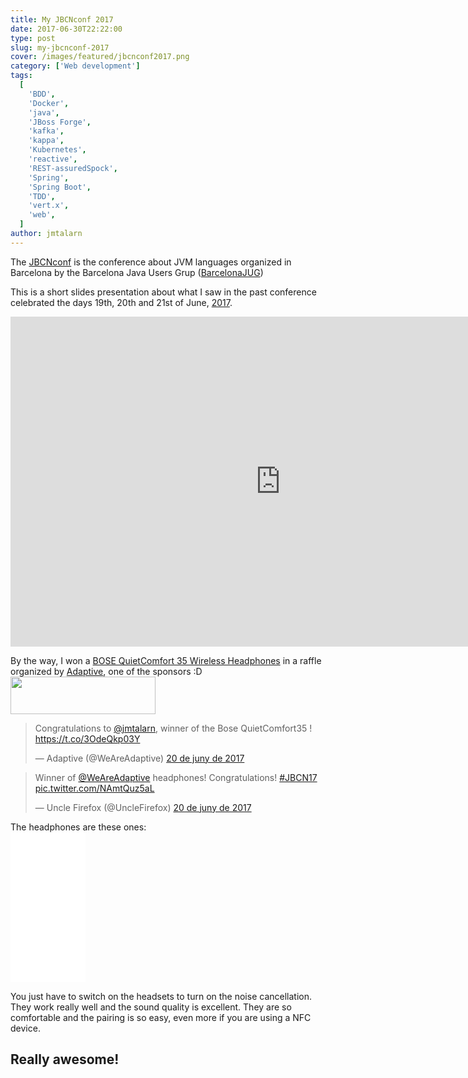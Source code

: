 ```yaml
---
title: My JBCNconf 2017
date: 2017-06-30T22:22:00
type: post
slug: my-jbcnconf-2017
cover: /images/featured/jbcnconf2017.png
category: ['Web development']
tags:
  [
    'BDD',
    'Docker',
    'java',
    'JBoss Forge',
    'kafka',
    'kappa',
    'Kubernetes',
    'reactive',
    'REST-assuredSpock',
    'Spring',
    'Spring Boot',
    'TDD',
    'vert.x',
    'web',
  ]
author: jmtalarn
---
```


The <a href="http://www.jbcnconf.com" target="\_blank">JBCNconf</a> is the conference about JVM languages organized in Barcelona by the Barcelona Java Users Grup (<a href="http://www.barcelonajug.org/" target="\_blank">BarcelonaJUG</a>)
<!--more-->
<p>This is a short slides presentation about what I saw in the past conference celebrated the days 19th, 20th and 21st of June, <a href="http://www.jbcnconf.com/2017/">2017</a>.</p>

<iframe 
    style="width: 90vw; height: 55vw;"
    src="https://docs.google.com/presentation/d/12pvpeh3VOhOSwf_2A9aIZHE9n5oLc3gXo3nUbvNrt4E/embed?start=false&amp;loop=false&amp;delayms=3000" frameborder="0" allowfullscreen="allowfullscreen">
</iframe>

<p>By the way, I won a <a href="https://www.amazon.es/dp/B01E3SNO3E?tag=wwwtarragonaw-21&amp;camp=3598&amp;creative=24794&amp;linkCode=as1&amp;creativeASIN=B01E3SNO3E&amp;adid=0WFCDBPQS2TH5NADCV6G&amp;">BOSE QuietComfort 35 Wireless Headphones</a> in a raffle organized by 
<a href="http://weareadaptive.com/">Adaptive</a>, one of the sponsors :D<br />
<img class="" src="../images/adaptive_logo1.png" alt="" width="232" height="60" /></p>

<div>
  <blockquote class="twitter-tweet" data-lang="ca">
  <p dir="ltr" lang="en">Congratulations to <a href="https://twitter.com/jmtalarn">@jmtalarn</a>, winner of the Bose QuietComfort35 ! <a href="https://t.co/3OdeQkp03Y">https://t.co/3OdeQkp03Y</a></p>
  <p>— Adaptive (@WeAreAdaptive) <a href="https://twitter.com/WeAreAdaptive/status/877173751133163520">20 de juny de 2017</a></p></blockquote>

  <blockquote class="twitter-tweet" data-lang="ca"><p lang="en" dir="ltr">Winner of <a href="https://twitter.com/WeAreAdaptive">@WeAreAdaptive</a> headphones! Congratulations! <a href="https://twitter.com/hashtag/JBCN17?src=hash">#JBCN17</a> <a href="https://t.co/NAmtQuz5aL">pic.twitter.com/NAmtQuz5aL</a></p>
  <p>&mdash; Uncle Firefox (@UncleFirefox) <a href="https://twitter.com/UncleFirefox/status/877173236106178564">20 de juny de 2017</a></p></blockquote>

  <script async src="//platform.twitter.com/widgets.js" charset="utf-8"></script>
</div>

<p>
The headphones are these ones:

<iframe style="display:block; width: 120px; height: 240px;" src="//rcm-eu.amazon-adsystem.com/e/cm?lt1=_blank&amp;bc1=000000&amp;IS2=1&amp;bg1=FFFFFF&amp;fc1=000000&amp;lc1=0000FF&amp;t=amz-comics-21&amp;o=30&amp;p=8&amp;l=as4&amp;m=amazon&amp;f=ifr&amp;ref=as_ss_li_til&amp;asins=B01E3SNO3E&amp;linkId=b771049efed102a02efa0f3431134c53" width="300" height="150" frameborder="0" marginwidth="0" marginheight="0" scrolling="no"></iframe>

</p>

<p>You just have to switch on the headsets to turn on the noise cancellation. They work really well and the sound quality is excellent. They are so comfortable and the pairing is so easy, even more if you are using a NFC device. </p>

<h2>Really awesome!</h2>
